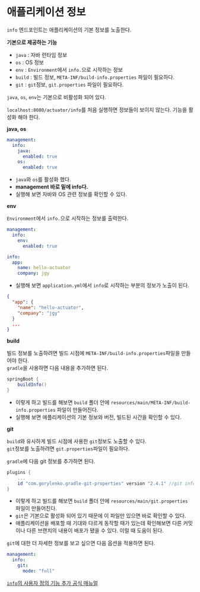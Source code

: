 # 애플리케이션 정보

`info` 엔드포인트는 애플리케이션의 기본 정보를 노출한다.

**기본으로 제공하는 기능**
- `java` : 자바 런타임 정보
- `os` : OS 정보
- `env` : `Environment`에서 `info.`으로 시작하는 정보
- `build` : 빌드 정보, `META-INF/build-info.properties` 파일이 필요하다.
- `git` : `git`정보, `git.properties` 파일이 필요하다.

`java`, `os`, `env`는 기본으로 비활성화 되어 있다.

`localhost:8080/actuator/info`를 처음 실행하면 정보들이 보이지 않는다. 기능을 활성화 해야 한다.

**java, os**
```yaml
management:
  info:
    java:
      enabled: true
    os:
      enabled: true
```
- `java`와 `os`를 활성화 했다.
- **management 바로 밑에 info다.**
- 실행해 보면 자바와 OS 관련 정보를 확인할 수 있다.

**env**

`Environment`에서 `info.`으로 시작하는 정보를 출력한다.
```yaml
management:
  info:
    env:
      enabled: true

info:
  app:
    name: hello-actuator
    company: jgy
```
- 실행해 보면 `application.yml`에서 `info`로 시작하는 부분의 정보가 노출이 된다.
```json
{
  "app": {
    "name": "hello-actuator",
    "company": "jgy"
  }
  ...
}
```

**build**

빌드 정보를 노출하려면 빌드 시점에 `META-INF/build-info.properties`파일을 만들어야 한다.<br>
`gradle`을 사용하면 다음 내용을 추가하면 된다.

```groovy
springBoot {
    buildInfo()
}
```
- 이렇게 하고 빌드를 해보면 `build` 폴더 안에 `resources/main/META-INF/build-info.properties` 파일이 만들어진다.
- 실행해 보면 애플리케이션의 기본 정보와 버전, 빌드된 시간을 확인할 수 있다.

**git**

`build`와 유사하게 빌드 시점에 사용한 `git`정보도 노출할 수 있다.<br>
`git`정보를 노출하려면 `git.properties`파일이 필요하다.

`gradle`에 다음 git 정보를 추가하면 된다.
```groovy
plugins {
    ...
    id "com.gorylenko.gradle-git-properties" version "2.4.1" //git info
}
```
- 이렇게 하고 빌드를 해보면 `build` 폴더 안에 `resources/main/git.properties` 파일이 만들어진다.
- `git`은 기본으로 활성화 되어 있기 때문에 이 파일만 있으면 바로 확인할 수 있다.
- 애플리케이션을 배포할 때 기대와 다르게 동작할 때가 있는데 확인해보면 다른 커밋이나 다른 브랜치의 내용이 배포가 됐을 수 있다. 이럴 때 도움이 된다.

`git`에 대한 더 자세한 정보를 보고 싶으면 다음 옵션을 적용하면 된다.
```yaml
management:
  info:
    git:
      mode: "full"
```

[`info`의 사용자 정의 기능 추가 공식 매뉴얼](https://docs.spring.io/spring-boot/docs/current/reference/html/actuator.html#actuator.endpoints.info.writing-custom-info-contributors)